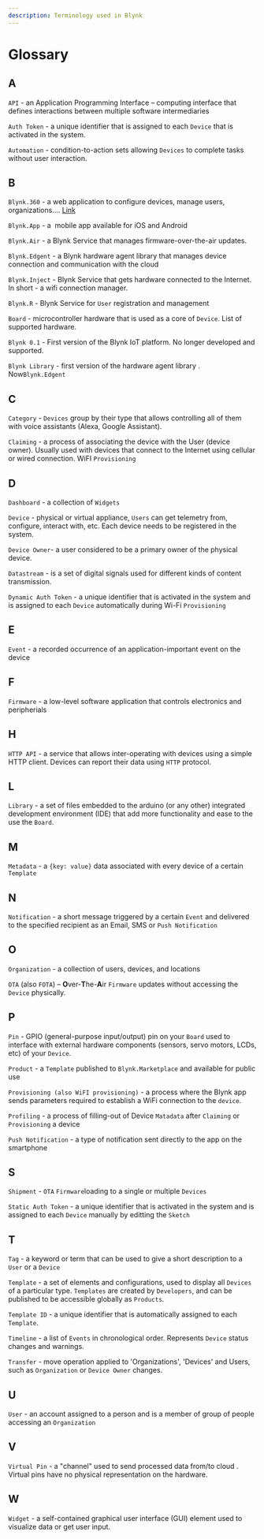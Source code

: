```yaml
---
description: Terminology used in Blynk
---
```


# Glossary

## A

`API` - an Application Programming Interface – computing interface that defines interactions between multiple software intermediaries

`Auth Token` - a unique identifier that is assigned to each `Device` that is activated in the system.

`Automation` - condition-to-action sets allowing `Devices` to complete tasks without user interaction.

## B

`Blynk.360` - a web application to configure devices, manage users, organizations.... [Link]()

`Blynk.App` - a  mobile app available for iOS and Android

`Blynk.Air` - a Blynk Service that manages firmware-over-the-air updates. 

`Blynk.Edgent` - a Blynk hardware agent library that manages device connection and communication with the cloud

`Blynk.Inject` - Blynk Service that gets hardware connected to the Internet. In short - a wifi connection manager.  

`Blynk.R` - Blynk Service  for `User` registration and management

`Board` - microcontroller hardware that is used as a core of `Device`. List of supported hardware.

`Blynk 0.1` - First version of the Blynk IoT platform. No longer developed and supported.

`Blynk Library` - first version of the hardware agent library . Now`Blynk.Edgent`

## C

`Category` - `Devices` group by their type that allows controlling all of them with voice assistants \(Alexa, Google Assistant\).

`Claiming` - a process of associating the device with the User \(device owner\). Usually used with devices that connect to the Internet using cellular or wired connection. WiFI `Provisioning` 

## D

`Dashboard` - a collection of `Widgets`

`Device` - physical or virtual appliance, `Users` can get telemetry from, configure, interact with, etc. Each device needs to be registered in the system.

`Device Owner`-  a user considered to be a primary owner of the physical device. 

`Datastream` - is a set of digital signals used for different kinds of content transmission.

`Dynamic Auth Token` - a unique identifier that is activated in the system and is assigned to each `Device` automatically during Wi-Fi `Provisioning`

## E

`Event` - a recorded occurrence of an application-important event on the device

## F

`Firmware` -  a low-level software application that controls electronics and peripherials

## H

`HTTP API` - a service that allows inter-operating with devices using a simple HTTP client. Devices can report their data using `HTTP` protocol.

## L

`Library` - a set of files embedded to the arduino \(or any other\) integrated development environment \(IDE\) that add more functionality and ease to the use the `Board`.

## M

`Metadata` -  a `{key: value}` data associated with every device of a certain  `Template`

## N

`Notification` - a short message triggered by a certain `Event` and delivered to the specified recipient as an Email, SMS or `Push Notification`

## O

`Organization` - a collection of users, devices, and locations

`OTA` \(also `FOTA`\) – **O**ver-**T**he-**A**ir `Firmware` updates without accessing the `Device` physically.

## P

`Pin` - GPIO \(general-purpose input/output\) pin on your `Board` used to interface with external hardware components  \(sensors, servo motors, LCDs, etc\) of your `Device`.

`Product` - a `Template` published to `Blynk.Marketplace` and available for public use

`Provisioning (also WiFI provisioning)` - a process where the Blynk app sends parameters required to establish a WiFi connection to the `device`. 

`Profiling` - a process of filling-out  of Device `Matadata` after `Claiming` or `Provisioning` a device

`Push Notification` - a type of notification sent directly to the app on the smartphone  

## S

`Shipment` - `OTA` `Firmware`loading to a single or multiple `Devices`

`Static Auth Token` - a unique identifier that is activated in the system and is assigned to each `Device` manually by editting the `Sketch`

## T

`Tag` - a keyword or term that can be used to give a short description to a `User` or a `Device`

`Template` - a set of elements and configurations, used to display all `Devices` of a particular type. `Templates` are created by `Developers`, and can be published to be accessible globally as `Products`.

`Template ID` - a unique identifier that is automatically assigned to each `Template`.

`Timeline` - a list of `Events` in chronological order. Represents `Device` status changes and warnings.

`Transfer` - move operation applied to 'Organizations', 'Devices' and Users, such as `Organization` or `Device Owner` changes.

## U

`User` - an account assigned to a person and is a member of group of people accessing an `Organization`

## V

`Virtual Pin` - a "channel" used to send processed data from/to cloud . Virtual pins have no physical representation on the hardware. 

## W

`Widget` - a self-contained graphical user interface \(GUI\) element used to visualize data or get user input.

